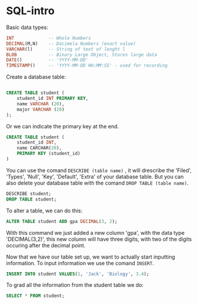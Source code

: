 # SQL-intro

Basic data types:

```sql
INT             -- Whole Numbers
DECIMAL(M,N)    -- Dacimela Numbers (exact value)
VARCHAR(l)      -- String of text of lenght l
BLOB            -- Binary Large Object, Stores large data
DATE()          -- 'YYYY-MM-DD'
TIMESTAMP()     -- 'YYYY-MM-DD HH:MM:SS' - used for recording
```

Create a database table:

```sql

CREATE TABLE student (
    student_id INT PRIMARY KEY,
    name VARCHAR (20),
    major VARCHAR (20)
);
```

Or we can indicate the primary key at the end.
```sql
CREATE TABLE student (
    student_id INT,
    name CARCHAR(20),
    PRIMARY KEY (student_id)
)
```

You can use the comand `DESCRIBE (table name)` , it will drescribe the 'Filed', 'Types', 'Null', 'Key', 'Default', 'Extra' of your database table. But you can also delete your database table with the comand `DROP TABLE (table name)`.

```sql
DESCRIBE student;
DROP TABLE student;
```

To alter a table, we can do this:

```sql
ALTER TABLE student ADD gpa DECIMAL(3, 2);
```

With this command we just added a new column 'gpa', with the data type 'DECIMAL(3,2)', this new column will have three digits, with two of the digits occuring after the decimal point.


Now that we have our table set up, we want to actually start inputting information. To input information we use the comand `INSERT`.

```sql
INSERT INTO student VALUES(1, 'Jack', 'Biology', 3.4);
```

To grad all the information from the student table we do:

```sql
SELECT * FROM student;
```
